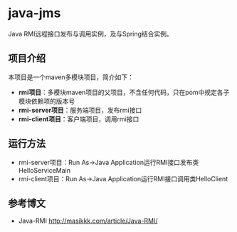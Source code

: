 # java-jms 
Java RMI远程接口发布与调用实例，及与Spring结合实例。

## 项目介绍
本项目是一个maven多模块项目，简介如下：
- **rmi项目**：多模块maven项目的父项目，不含任何代码，只在pom中规定各子模块依赖项的版本号
- **rmi-server项目**：服务端项目，发布rmi接口
- **rmi-client项目**：客户端项目，调用rmi接口

## 运行方法
- rmi-server项目：Run As->Java Application运行RMI接口发布类HelloServiceMain
- rmi-client项目：Run As->Java Application运行RMI接口调用类HelloClient

## 参考博文
- Java-RMI http://masikkk.com/article/Java-RMI/


